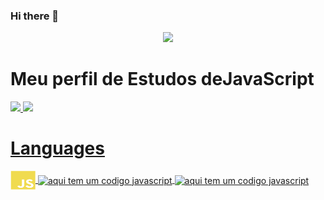 ### Hi there 👋

<!--
**vitor124302/vitor124302** is a ✨ _special_ ✨ repository because its `README.md` (this file) appears on your GitHub profile.

Here are some ideas to get you started:

- 🔭 I’m currently working on ...
- 🌱 I’m currently learning ...
- 👯 I’m looking to collaborate on ...
- 🤔 I’m looking for help with ...
- 💬 Ask me about ...
- 📫 How to reach me: ...
- 😄 Pronouns: ...
- ⚡ Fun fact: ...
-->


<div align="center">
  <img src="https://media1.giphy.com/media/6901DbEbbm4o0/giphy.gif?cid=ecf05e473pzu2txaf3xel4dnv38ji6qyu12cefxc9z3s30kq&rid=giphy.gif&ct=g" width="300px"/>
  
</div>

<h1>
  Meu perfil de Estudos de<strong>JavaScript</strong>
</h1>


<div  align="left">
  <a href="https://github.com/vitor124302">
  <img height="180em" src="https://github-readme-stats.vercel.app/api?username=vitor124302&show_icons=true&theme=dark&include_all_commits=true&count_private=true"/>
  <img height="180em" src="https://github-readme-stats.vercel.app/api/top-langs/?username=vitor124302&layout=compact&langs_count=7&theme=dark"/>
</div>

 <div style="display: inline_block">
   
  
  <h1>Languages</h1> 
  <img align="center" alt="aqui tem um codigo javascript" height="30" width="40" src="https://raw.githubusercontent.com/devicons/devicon/master/icons/javascript/javascript-plain.svg">
   <img align="center" alt="aqui tem um codigo javascript" height="30" width="40"
  src="https://cdn.jsdelivr.net/gh/devicons/devicon/icons/html5/html5-original.svg"/>
   <img align="center" alt="aqui tem um codigo javascript" height="30" width="40"
 src="https://cdn.jsdelivr.net/gh/devicons/devicon/icons/css3/css3-original.svg"/>

</div>
